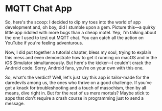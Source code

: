 # MQTT Chat App

So, here's the scoop: I decided to dip my toes into the world of app development and, oh boy, did I stumble upon a gem. Picture this—a quirky little app riddled with more bugs than a cheap motel. Yep, I'm talking about the one I used to test out MQTT chat. You can catch all the action on YouTube if you're feeling adventurous.

Now, I did put together a tutorial chapter, bless my soul, trying to explain this mess and even demonstrate how to get it running on macOS and in the iOS Simulator simultaneously. But here's the kicker—I couldn't crack the Android code. Sorry, Android fans, you're on your own with this one.

So, what's the verdict? Well, let's just say this app is tailor-made for the daredevils among us, the ones who thrive on a good challenge. If you've got a knack for troubleshooting and a touch of masochism, then by all means, dive right in. But for the rest of us mere mortals? Maybe stick to apps that don't require a crash course in programming just to send a message.
